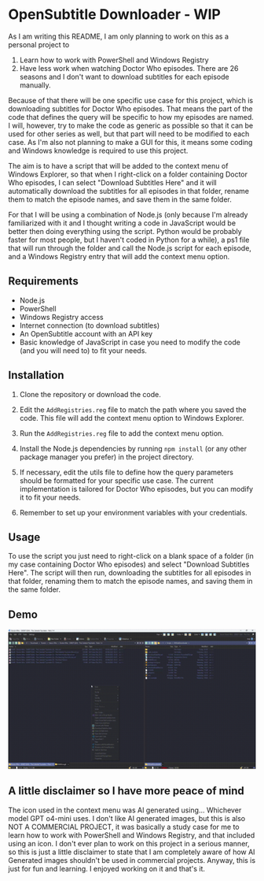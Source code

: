 # OpenSubtitle Downloader - WIP

As I am writing this README, I am only planning to work on this as a personal project to 

1) Learn how to work with PowerShell and Windows Registry
2) Have less work when watching Doctor Who episodes. There are 26 seasons and I don't want to download subtitles for each episode manually.

Because of that there will be one specific use case for this project, which is downloading subtitles for Doctor Who episodes. That means the part of the code that defines the query will be specific to how my episodes are named. I will, however, try to make the code as generic as possible so that it can be used for other series as well, but that part will need to be modified to each case. As I'm also not planning to make a GUI for this, it means some coding and Windows knowledge is required to use this project.

The aim is to have a script that will be added to the context menu of Windows Explorer, so that when I right-click on a folder containing Doctor Who episodes, I can select "Download Subtitles Here" and it will automatically download the subtitles for all episodes in that folder, rename them to match the episode names, and save them in the same folder.

For that I will be using a combination of Node.js (only because I'm already familiarized with it and I thought writing a code in JavaScript would be better then doing everything using the script. Python would be probably faster for most people, but I haven't coded in Python for a while), a ps1 file that will run through the folder and call the Node.js script for each episode, and a Windows Registry entry that will add the context menu option.

## Requirements

- Node.js
- PowerShell
- Windows Registry access
- Internet connection (to download subtitles)
- An OpenSubtitle account with an API key 
- Basic knowledge of JavaScript in case you need to modify the code (and you will need to) to fit your needs.

## Installation

1. Clone the repository or download the code.

2. Edit the `AddRegistries.reg` file to match the path where you saved the code. This file will add the context menu option to Windows Explorer.

3. Run the `AddRegistries.reg` file to add the context menu option.

4. Install the Node.js dependencies by running `npm install` (or any other package manager you prefer) in the project directory.

5. If necessary, edit the utils file to define how the query parameters should be formatted for your specific use case. The current implementation is tailored for Doctor Who episodes, but you can modify it to fit your needs.

6. Remember to set up your environment variables with your credentials.

## Usage

To use the script you just need to right-click on a blank space of a folder (in my case containing Doctor Who episodes) and select "Download Subtitles Here". The script will then run, downloading the subtitles for all episodes in that folder, renaming them to match the episode names, and saving them in the same folder.

## Demo

![SubDownloader in action](SubDownloader.gif)

## A little disclaimer so I have more peace of mind

The icon used in the context menu was AI generated using... Whichever model GPT o4-mini uses. I don't like AI generated images, but this is also NOT A COMMERCIAL PROJECT, it was basically a study case for me to learn how to work with PowerShell and Windows Registry, and that included using an icon. I don't ever plan to work on this project in a serious manner, so this is just a little disclaimer to state that I am completely aware of how AI Generated images shouldn't be used in commercial projects. Anyway, this is just for fun and learning. I enjoyed working on it and that's it.